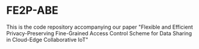 # FE2P-ABE
This is the code repository accompanying our paper "Flexible and Efficient Privacy-Preserving Fine-Grained Access Control Scheme for Data Sharing in Cloud-Edge Collaborative IoT"
